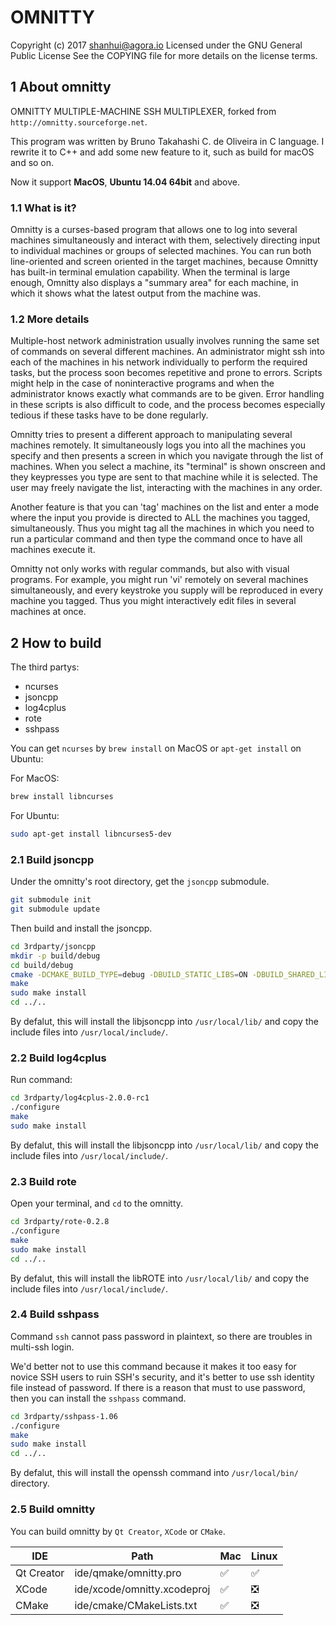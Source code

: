# OMNITTY

Copyright (c) 2017 shanhui@agora.io
Licensed under the GNU General Public License
See the COPYING file for more details on the license terms.

## 1 About omnitty 

OMNITTY MULTIPLE-MACHINE SSH MULTIPLEXER, forked from `http://omnitty.sourceforge.net`.

This program was written by Bruno Takahashi C. de Oliveira in C language. I rewrite it to C++ and add some new feature to it, such as build for macOS and so on.

Now it support **MacOS**, **Ubuntu 14.04 64bit** and above.

### 1.1 What is it?

Omnitty is a curses-based program that allows one to log into several machines simultaneously and interact with them, selectively directing input to individual machines or groups of selected machines. You can run both line-oriented and screen oriented in the target machines, because Omnitty has built-in terminal emulation capability. When the terminal is large enough, Omnitty also displays a "summary area" for each machine, in which it shows what the latest output from the machine was.

### 1.2 More details

Multiple-host network administration usually involves running the same set of commands on several different machines. An administrator might ssh into each of the machines in his network individually to perform the required tasks, but the process soon becomes repetitive and prone to errors. Scripts might help in the case of noninteractive programs and when the administrator knows exactly what commands are to be given. Error handling in these scripts is also difficult to code, and the process becomes especially tedious if these tasks have to be done regularly.

Omnitty tries to present a different approach to manipulating several machines remotely. It simultaneously logs you into all the machines you specify and then presents a screen in which you navigate through the list of machines. When you select a machine, its "terminal" is shown onscreen and they keypresses you type are sent to that machine while it is selected. The user may freely navigate the list, interacting with the machines in any order.

Another feature is that you can 'tag' machines on the list and enter a mode where the input you provide is directed to ALL the machines you tagged, simultaneously. Thus you might tag all the machines in which you need to run a particular command and then type the command once to have all machines execute it.

Omnitty not only works with regular commands, but also with visual programs. For example, you might run 'vi' remotely on several machines simultaneously, and every keystroke you supply will be reproduced in every machine you tagged. Thus you might interactively edit files in several machines at once.

## 2 How to build

The third partys:

* ncurses
* jsoncpp
* log4cplus
* rote
* sshpass

You can get `ncurses` by `brew install` on MacOS or `apt-get install` on Ubuntu:

For MacOS:

``` sh
brew install libncurses
```

For Ubuntu:

``` sh
sudo apt-get install libncurses5-dev
```

### 2.1 Build jsoncpp

Under the omnitty's root directory, get the `jsoncpp` submodule.

``` sh
git submodule init
git submodule update
```

Then build and install the jsoncpp.

``` sh
cd 3rdparty/jsoncpp
mkdir -p build/debug
cd build/debug
cmake -DCMAKE_BUILD_TYPE=debug -DBUILD_STATIC_LIBS=ON -DBUILD_SHARED_LIBS=OFF -DARCHIVE_INSTALL_DIR=. -G "Unix Makefiles" ../..
make
sudo make install
cd ../..
```

By defalut, this will install the libjsoncpp into `/usr/local/lib/` and copy the include files into `/usr/local/include/`.

### 2.2 Build log4cplus

Run command:

``` sh
cd 3rdparty/log4cplus-2.0.0-rc1
./configure
make
sudo make install
```

By defalut, this will install the libjsoncpp into `/usr/local/lib/` and copy the include files into `/usr/local/include/`.

### 2.3 Build rote

Open your terminal, and `cd` to the omnitty.

``` sh
cd 3rdparty/rote-0.2.8
./configure
make
sudo make install
cd ../..
```

By defalut, this will install the libROTE into `/usr/local/lib/` and copy the include files into `/usr/local/include/`.

### 2.4 Build sshpass

Command `ssh` cannot pass password in plaintext, so there are troubles in multi-ssh login.

We'd better not to use this command because it makes it too easy for novice SSH users to ruin SSH's security, and it's better to use ssh identity file instead of password. If there is a reason that must to use password, then you can install the `sshpass` command.

``` sh
cd 3rdparty/sshpass-1.06
./configure
make
sudo make install
cd ../..
```

By defalut, this will install the openssh command into `/usr/local/bin/` directory.

### 2.5 Build omnitty

You can build omnitty by `Qt Creator`, `XCode` or `CMake`.

IDE | Path | Mac | Linux
--- | --- | --- | ---
Qt Creator | ide/qmake/omnitty.pro | ✅ | ✅
XCode | ide/xcode/omnitty.xcodeproj | ✅ | ❎
CMake | ide/cmake/CMakeLists.txt | ✅ | ❎



